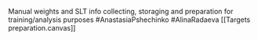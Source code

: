 Manual weights and SLT info collecting, storaging and preparation for training/analysis purposes
#AnastasiaPshechinko #AlinaRadaeva 
[[Targets preparation.canvas]]
